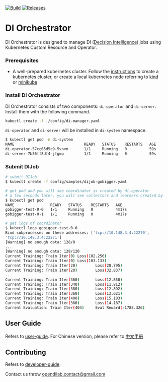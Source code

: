 [![Build](https://github.com/opendilab/DI-orchestrator/actions/workflows/build.yaml/badge.svg?branch=main)](https://github.com/opendilab/DI-orchestrator/actions/workflows/build.yaml) [![Releases](https://github.com/opendilab/DI-orchestrator/actions/workflows/release.yaml/badge.svg)](https://github.com/opendilab/DI-orchestrator/actions/workflows/release.yaml)
# DI Orchestrator

DI Orchestrator is designed to manage DI ([Decision Intelligence](https://github.com/opendilab/DI-engine/)) jobs using Kubernetes Custom Resource and Operator.

### Prerequisites

- A well-prepared kubernetes cluster. Follow the [instructions](https://kubernetes.io/docs/setup/production-environment/tools/kubeadm/create-cluster-kubeadm/) to create a kubernetes cluster, or create a local kubernetes node referring to [kind](https://kind.sigs.k8s.io/docs/user/quick-start/) or [minikube](https://minikube.sigs.k8s.io/docs/start/)

### Install DI Orchestrator

DI Orchestrator consists of two components: `di-operator` and `di-server`. Install them with the following command.

```bash
kubectl create -f ./config/di-manager.yaml
```

`di-operator` and `di-server` will be installed in `di-system` namespace.

```bash
$ kubectl get pod -n di-system
NAME                               READY   STATUS    RESTARTS   AGE
di-operator-57cc65d5c9-5vnvn       1/1     Running   0          59s
di-server-7b86ff8df4-jfgmp         1/1     Running   0          59s
```

### Submit DIJob

```bash
# submit DIJob
$ kubectl create -f config/samples/dijob-gobigger.yaml

# get pod and you will see coordinator is created by di-operator
# a few seconds later, you will see collectors and learners created by di-server
$ kubectl get pod
NAME                READY   STATUS    RESTARTS   AGE
gobigger-test-0-0   1/1     Running   0          4m17s
gobigger-test-0-1   1/1     Running   0          4m17s

# get logs of coordinator
$ kubectl logs gobigger-test-0-0
Bind subprocesses on these addresses: ['tcp://10.148.3.4:22270',
'tcp://10.148.3.4:22271']
[Warning] no enough data: 128/0
...
[Warning] no enough data: 128/120
Current Training: Train Iter(0) Loss(102.256)
Current Training: Train Iter(0) Loss(103.133)
Current Training: Train Iter(20)        Loss(28.795)
Current Training: Train Iter(20)        Loss(32.837)
...
Current Training: Train Iter(360)       Loss(12.850)
Current Training: Train Iter(340)       Loss(11.812)
Current Training: Train Iter(380)       Loss(12.892)
Current Training: Train Iter(360)       Loss(13.621)
Current Training: Train Iter(400)       Loss(15.183)
Current Training: Train Iter(380)       Loss(14.187)
Current Evaluation: Train Iter(404)     Eval Reward(-1788.326)
```

## User Guide

Refers to [user-guide](./docs/architecture.md). For Chinese version, please refer to [中文手册](./docs/architecture-cn.md)

## Contributing

Refers to [developer-guide](./docs/developer-guide.md).

Contact us throw <opendilab.contact@gmail.com>
